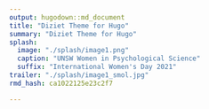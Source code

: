 ```yaml
---
output: hugodown::md_document
title: "Diziet Theme for Hugo"
summary: "Diziet Theme for Hugo"
splash:
  image: "./splash/image1.png"
  caption: "UNSW Women in Psychological Science"
  suffix: "International Women's Day 2021"
trailer: "./splash/image1_smol.jpg"
rmd_hash: ca1022125e23c2f7

---
```




